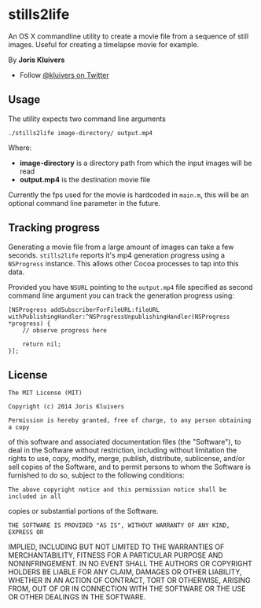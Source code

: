 stills2life
===============

An OS X commandline utility to create a movie file from a sequence of still images. Useful for creating a timelapse movie for example.

By **Joris Kluivers**

- Follow [@kluivers on Twitter][twitter]

## Usage

The utility expects two command line arguments

    ./stills2life image-directory/ output.mp4
    
Where:

 - **image-directory** is a directory path from which the input images will be read
 - **output.mp4** is the destination movie file

Currently the fps used for the movie is hardcoded in `main.m`, this will be an optional command line parameter in the future.

## Tracking progress

Generating a movie file from a large amount of images can take a few seconds. `stills2life` reports it's mp4 generation progress using a `NSProgress` instance. This allows other Cocoa processes to tap into this data.

Provided you have `NSURL` pointing to the `output.mp4` file specified as second command line argument you can track the generation progress using: 

    [NSProgress addSubscriberForFileURL:fileURL withPublishingHandler:^NSProgressUnpublishingHandler(NSProgress *progress) {
        // observe progress here
        
        return nil;
    }];
    
## License

    The MIT License (MIT)
     
    Copyright (c) 2014 Joris Kluivers
        
    Permission is hereby granted, free of charge, to any person obtaining a copy
of this software and associated documentation files (the "Software"), to deal
in the Software without restriction, including without limitation the rights
to use, copy, modify, merge, publish, distribute, sublicense, and/or sell
copies of the Software, and to permit persons to whom the Software is
furnished to do so, subject to the following conditions:
      
    The above copyright notice and this permission notice shall be included in all
copies or substantial portions of the Software.
    
    THE SOFTWARE IS PROVIDED "AS IS", WITHOUT WARRANTY OF ANY KIND, EXPRESS OR
IMPLIED, INCLUDING BUT NOT LIMITED TO THE WARRANTIES OF MERCHANTABILITY,
FITNESS FOR A PARTICULAR PURPOSE AND NONINFRINGEMENT. IN NO EVENT SHALL THE
AUTHORS OR COPYRIGHT HOLDERS BE LIABLE FOR ANY CLAIM, DAMAGES OR OTHER
LIABILITY, WHETHER IN AN ACTION OF CONTRACT, TORT OR OTHERWISE, ARISING FROM,
OUT OF OR IN CONNECTION WITH THE SOFTWARE OR THE USE OR OTHER DEALINGS IN THE
SOFTWARE.
    

[twitter]: http://twitter.com/kluivers
